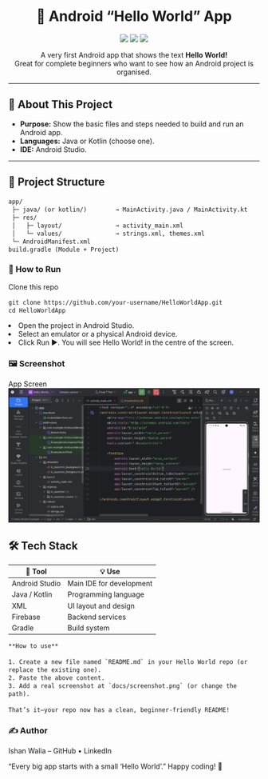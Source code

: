 <h1 align="center">👋 Android “Hello World” App</h1>

<p align="center">
  <img src="https://cdn.jsdelivr.net/gh/devicons/devicon/icons/android/android-original.svg" height="60" />
  <img src="https://cdn.jsdelivr.net/gh/devicons/devicon/icons/java/java-original.svg" height="60" />
  <img src="https://cdn.jsdelivr.net/gh/devicons/devicon/icons/kotlin/kotlin-original.svg" height="60" />
</p>

<p align="center">
  A very first Android app that shows the text <b>Hello World!</b><br/>
  Great for complete beginners who want to see how an Android project is organised.
</p>

---

## 🔖 About This Project
- **Purpose:** Show the basic files and steps needed to build and run an Android app.
- **Languages:** Java or Kotlin (choose one).
- **IDE:** Android Studio.

---

## 📂 Project Structure
```text
app/
 ├─ java/ (or kotlin/)        → MainActivity.java / MainActivity.kt
 ├─ res/
 │   ├─ layout/               → activity_main.xml
 │   └─ values/               → strings.xml, themes.xml
 └─ AndroidManifest.xml
build.gradle (Module + Project)
```
### 🚀 How to Run
Clone this repo
```
git clone https://github.com/your‑username/HelloWorldApp.git
cd HelloWorldApp
```
<li>Open the project in Android Studio.</li>

<li>Select an emulator or a physical Android device.</li>

<li>Click Run ▶.
You will see Hello World! in the centre of the screen.</li>

### 🖼️ Screenshot
App Screen
<img src="Screenshot 2025-07-15 232104.png" width="950" alt="Hello World Screenshot" aiign="center"/>
## 🛠️ Tech Stack

| 🧰 Tool            | 💡 Use                    |
|--------------------|---------------------------|
| Android Studio     | Main IDE for development  |
| Java / Kotlin      | Programming language       |
| XML                | UI layout and design       |
| Firebase           | Backend services           |
| Gradle             | Build system               |


```pgsql
**How to use**

1. Create a new file named `README.md` in your Hello World repo (or replace the existing one).  
2. Paste the above content.  
3. Add a real screenshot at `docs/screenshot.png` (or change the path).  

That’s it—your repo now has a clean, beginner‑friendly README!
```

### ✍️ Author
Ishan Walia – GitHub • LinkedIn

“Every big app starts with a small ‘Hello World’.”
Happy coding! 🚀
